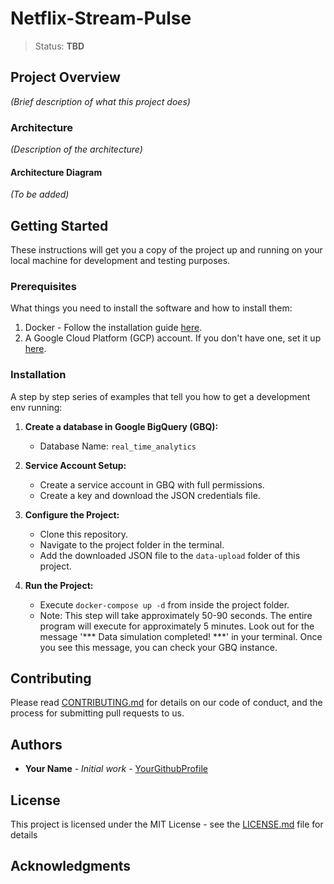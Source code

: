 # Netflix-Stream-Pulse

> Status: **TBD**

## Project Overview
*(Brief description of what this project does)*

### Architecture
*(Description of the architecture)*

#### Architecture Diagram
*(To be added)*

## Getting Started

These instructions will get you a copy of the project up and running on your local machine for development and testing purposes.

### Prerequisites

What things you need to install the software and how to install them:

1. Docker - Follow the installation guide [here](https://docs.docker.com/engine/install/).
2. A Google Cloud Platform (GCP) account. If you don't have one, set it up [here](https://cloud.google.com/).

### Installation

A step by step series of examples that tell you how to get a development env running:

1. **Create a database in Google BigQuery (GBQ):**
   - Database Name: `real_time_analytics`

2. **Service Account Setup:**
   - Create a service account in GBQ with full permissions.
   - Create a key and download the JSON credentials file.

3. **Configure the Project:**
   - Clone this repository.
   - Navigate to the project folder in the terminal.
   - Add the downloaded JSON file to the `data-upload` folder of this project.

4. **Run the Project:**
   - Execute `docker-compose up -d` from inside the project folder.
   - Note: This step will take approximately 50-90 seconds. The entire program will execute for approximately 5 minutes. Look out for the message '*** Data simulation completed! ***' in your terminal. Once you see this message, you can check your GBQ instance.

## Contributing

Please read [CONTRIBUTING.md](LINK_TO_CONTRIBUTING_GUIDELINES) for details on our code of conduct, and the process for submitting pull requests to us.

## Authors

* **Your Name** - *Initial work* - [YourGithubProfile](LINK_TO_YOUR_GITHUB_PROFILE)

## License

This project is licensed under the MIT License - see the [LICENSE.md](LINK_TO_LICENSE) file for details

## Acknowledgments

